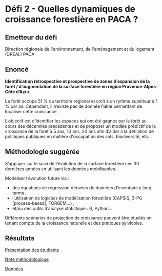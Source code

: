 # Défi 2 - Quelles dynamiques de croissance forestière en PACA ?

## Emetteur du défi

Direction régionale de l'environnement, de l'aménagement et du logement (DREAL) PACA 

## Enoncé 

**Identification rétrospective et prospective de zones d’expansion de la forêt / d’augmentation de la surface forestière en région Provence-Alpes-Côte d’Azur.**

La forêt occupe 51 % du territoire régional et croît à un rythme supérieur à 1 % par an. Cependant, il n’existe pas de donnée fiable permettant de localiser cette croissance.

L’objectif est d’identifier les espaces qui ont été gagnés par la forêt au cours des décennies précédentes et de proposer un modèle prédictif de la croissance de la forêt à 5 ans, 10 ans, 20 ans afin d’aider à la définition de politiques publiques en matière d'occupation des sols, biodiversité, etc…

## Méthodologie suggérée

S’appuyer sur le suivi de l'évolution de la surface forestière ces 30 dernières années en utilisant les données mobilisables.       

Modéliser l’évolution future via :
* des équations de régression dérivées de données d'inventaire à long terme ;
* l’utilisation de logiciels de modélisation forestière (CAPSIS, 3-PG [process-based], FORGEM…) ;
* et/ou des outils d’analyse statistique : R, Python...

Différents scénarios de projection de croissance peuvent être étudiés en tenant compte de la croissance naturelle et des pratiques sylvicoles.

## Résultats 


[Présentation des étudiants](https://github.com/CRIGE-PACA-lab/hackathon_crige_2025/blob/main/resultats/Aix/D%C3%A9fi%202%20-%20dynamiques%20de%20la%20croissance%20foresti%C3%A8re%20en%20PACA/Pr%C3%A9sentation.pdf)

[Note méthodologique](https://github.com/CRIGE-PACA-lab/hackathon_crige_2025/blob/main/resultats/Aix/D%C3%A9fi%202%20-%20dynamiques%20de%20la%20croissance%20foresti%C3%A8re%20en%20PACA/note_synthese_Hackathon2025_aix_sujet2.pdf)

[Données](https://github.com/CRIGE-PACA-lab/hackathon_crige_2025/tree/main/resultats/Aix/D%C3%A9fi%202%20-%20dynamiques%20de%20la%20croissance%20foresti%C3%A8re%20en%20PACA/R%C3%A9sultats)
